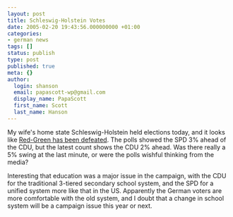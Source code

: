 ```yaml
---
layout: post
title: Schleswig-Holstein Votes
date: 2005-02-20 19:43:56.000000000 +01:00
categories:
- german news
tags: []
status: publish
type: post
published: true
meta: {}
author:
  login: shanson
  email: papascott-wp@gmail.com
  display_name: PapaScott
  first_name: Scott
  last_name: Hanson
---
```

<p>My wife's home state Schleswig-Holstein held elections today, and it looks like <a title="BBC NEWS | Europe | German poll setback for Schroeder" href="http://news.bbc.co.uk/2/hi/europe/4281751.stm">Red-Green has been defeated</a>. The polls showed the SPD 3% ahead of the CDU, but the latest count shows the CDU 2% ahead. Was there really a 5% swing at the last minute, or were the polls wishful thinking from the media?</p>
<p>Interesting that education was a major issue in the campaign, with the CDU for the traditional 3-tiered secondary school system, and the SPD for a unified system more like that in the US. Apparently the German voters are more comfortable with the old system, and I doubt that a change in school system will be a campaign issue this year or next.</p>
